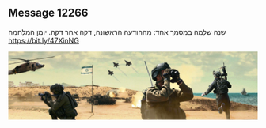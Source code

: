 ## Message 12266

שנה שלמה במסמך אחד: 
מההודעה הראשונה, דקה אחר דקה. יומן המלחמה
https://bit.ly/47XinNG

![Photo](12266/12266_photo.jpg)
